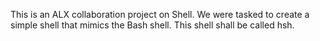 This is an ALX collaboration project on Shell. We were tasked to create a simple shell that mimics the Bash shell. This shell shall be called hsh.
